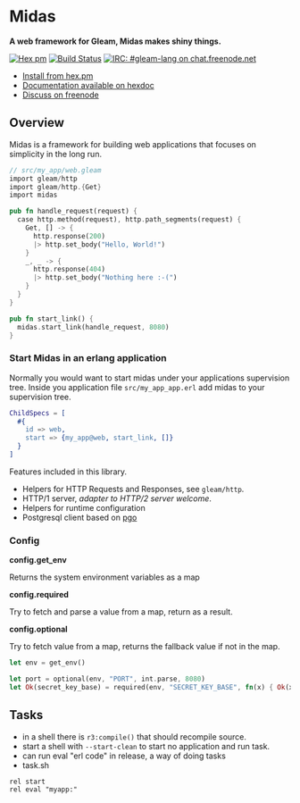 # Midas

**A web framework for Gleam, Midas makes shiny things.**

[![Hex pm](http://img.shields.io/hexpm/v/Midas.svg?style=flat)](https://hex.pm/packages/midas)
[![Build Status](https://github.com/midas-framework/midas/workflows/test/badge.svg?branch=master)](https://github.com/midas-framework/midas/actions?query=workflow%3Atest)
[![IRC: #gleam-lang on chat.freenode.net](https://img.shields.io/badge/freenode%20chat-%23gleam--lang-indigo)](https://webchat.freenode.net/#gleam-lang)

- [Install from hex.pm](https://hex.pm/packages/midas)
- [Documentation available on hexdoc](https://hexdocs.pm/midas)
- [Discuss on freenode](https://webchat.freenode.net/#gleam-lang)

## Overview

Midas is a framework for building web applications that focuses on simplicity in the long run.

```rust
// src/my_app/web.gleam
import gleam/http
import gleam/http.{Get}
import midas

pub fn handle_request(request) {
  case http.method(request), http.path_segments(request) {
    Get, [] -> {
      http.response(200)
      |> http.set_body("Hello, World!")
    }
    _, _ -> {
      http.response(404)
      |> http.set_body("Nothing here :-(")
    }
  }
}

pub fn start_link() {
  midas.start_link(handle_request, 8080)
}
```

### Start Midas in an erlang application

Normally you would want to start midas under your applications supervision tree.
Inside you application file `src/my_app_app.erl` add midas to your supervision tree.

```erlang
ChildSpecs = [
  #{
    id => web,
    start => {my_app@web, start_link, []}
  }
]
```

Features included in this library.

- Helpers for HTTP Requests and Responses, see `gleam/http`.
- HTTP/1 server, *adapter to HTTP/2 server welcome*.
- Helpers for runtime configuration
- Postgresql client based on [pgo](https://github.com/erleans/pgo)

### Config

**config.get_env**

Returns the system environment variables as a map

**config.required**

Try to fetch and parse a value from a map, return as a result.

**config.optional**

Try to fetch value from a map, returns the fallback value if not in the map.

```rust
let env = get_env()

let port = optional(env, "PORT", int.parse, 8080)
let Ok(secret_key_base) = required(env, "SECRET_KEY_BASE", fn(x) { Ok(x) })
```

## Tasks

- in a shell there is `r3:compile()` that should recompile source.
- start a shell with `--start-clean` to start no application and run task.
- can run eval "erl code" in release, a way of doing tasks
- task.sh

```
rel start
rel eval "myapp:"
```
